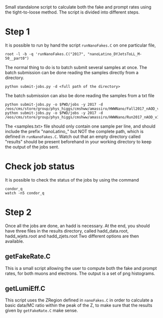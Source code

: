 Small standalone script to calculate both the fake and prompt rates using the tight-to-loose method. The script is divided into different steps.

# Step 1

It is possible to run by hand the script `runNanoFakes.C` on one particular file,

    root -l -b -q 'runNanoFakes.C("2017", "nanoLatino_DYJetsToLL_M-50__part0")

The normal thing to do is to batch submit several samples at once. The batch submission can be done reading the samples directly from a directory.

    python submit-jobs.py -d <full path of the directory>

The batch submission can also be done reading the samples from a txt file

    python submit-jobs.py -o $PWD/jobs -y 2017 -d /eos/cms/store/group/phys_higgs/cmshww/amassiro/HWWNano/Fall2017_nAOD_v1_Full2017v2/MCl1loose2017v2__MCCorr2017__btagPerEvent/
    python submit-jobs.py -o $PWD/jobs -y 2017 -d /eos/cms/store/group/phys_higgs/cmshww/amassiro/HWWNano/Run2017_nAOD_v1_Full2017v2/DATAl1loose2017v2__DATACorr2017/

The <samples.txt> file should only contain one sample per line, and should include the prefix "nanoLatino_" but NOT the complete path, which is defined in `runNanoFakes.C`. Watch out that an empty directory called "results" should be present beforehand in your working directory to keep the output of the jobs sent.


# Check job status

It is possible to check the status of the jobs by using the command

    condor_q      
    watch -n5 condor_q


# Step 2

Once all the jobs are done, an hadd is necessary. At the end, you should have three files in the results directory, called hadd_data.root, hadd_wjets.root and hadd_zjets.root 
Two different options are then available.

## getFakeRate.C

This is a small script allowing the user to compute both the fake and prompt rates, for both muons and electrons. The output is a set of png histograms.

## getLumiEff.C

This script uses the ZRegion defined in `nanoFakes.C` in order to calculate a basic data/MC ratio within the peak of the Z, to make sure that the results given by `getFakeRate.C` make sense.

